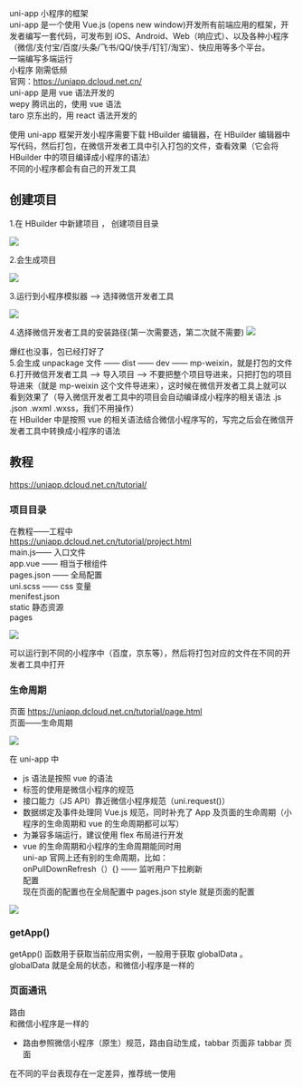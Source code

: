 uni-app 小程序的框架  
uni-app 是一个使用 Vue.js (opens new window)开发所有前端应用的框架，开发者编写一套代码，可发布到 iOS、Android、Web（响应式）、以及各种小程序（微信/支付宝/百度/头条/飞书/QQ/快手/钉钉/淘宝）、快应用等多个平台。  
一端编写多端运行  
小程序 刚需低频  
官网：https://uniapp.dcloud.net.cn/  
uni-app 是用 vue 语法开发的  
wepy 腾讯出的，使用 vue 语法  
taro 京东出的，用 react 语法开发的

使用 uni-app 框架开发小程序需要下载 HBuilder 编辑器，在 HBuilder 编辑器中写代码，然后打包，在微信开发者工具中引入打包的文件，查看效果（它会将 HBuilder 中的项目编译成小程序的语法）  
不同的小程序都会有自己的开发工具

## 创建项目

1.在 HBuilder 中新建项目 ， 创建项目目录

![](../../static/img/small/%E6%88%AA%E5%9B%BE.png)

2.会生成项目

![](<../../static/img/small/%E6%88%AA%E5%9B%BE%20(1).png>)

3.运行到小程序模拟器 ——> 选择微信开发者工具

![](<../../static/img/small/%E6%88%AA%E5%9B%BE%20(2).png>)

4.选择微信开发者工具的安装路径(第一次需要选，第二次就不需要)
![](<../../static/img/small/%E6%88%AA%E5%9B%BE%20(14).png>)

爆红也没事，包已经打好了  
5.会生成 unpackage 文件 —— dist —— dev —— mp-weixin，就是打包的文件  
6.打开微信开发者工具 ——> 导入项目 ——> 不要把整个项目导进来，只把打包的项目导进来（就是 mp-weixin 这个文件导进来），这时候在微信开发者工具上就可以看到效果了（导入微信开发者工具中的项目会自动编译成小程序的相关语法 .js .json .wxml .wxss，我们不用操作）  
在 HBuilder 中是按照 vue 的相关语法结合微信小程序写的，写完之后会在微信开发者工具中转换成小程序的语法

## 教程

https://uniapp.dcloud.net.cn/tutorial/

### 项目目录

在教程——工程中  
https://uniapp.dcloud.net.cn/tutorial/project.html  
main.js—— 入口文件  
app.vue —— 相当于根组件  
pages.json —— 全局配置  
uni.scss —— css 变量  
menifest.json  
static 静态资源  
pages

![](<../../static/img/small/%E6%88%AA%E5%9B%BE%20(4).png>)

可以运行到不同的小程序中（百度，京东等），然后将打包对应的文件在不同的开发者工具中打开

### 生命周期

页面 https://uniapp.dcloud.net.cn/tutorial/page.html  
页面——生命周期

![](<../../static/img/small/%E6%88%AA%E5%9B%BE%20(5).png>)

在 uni-app 中

- js 语法是按照 vue 的语法
- 标签的使用是微信小程序的规范
- 接口能力（JS API）靠近微信小程序规范（uni.request()）
- 数据绑定及事件处理同 Vue.js 规范，同时补充了 App 及页面的生命周期（小程序的生命周期和 vue 的生命周期都可以写）
- 为兼容多端运行，建议使用 flex 布局进行开发
- vue 的生命周期和小程序的生命周期能同时用  
  uni-ap 官网上还有别的生命周期，比如：  
  onPullDownRefresh（）{} —— 监听用户下拉刷新  
  配置  
  现在页面的配置也在全局配置中 pages.json style 就是页面的配置

![](<../../static/img/small/%E6%88%AA%E5%9B%BE%20(6).png>)

### getApp()

getApp() 函数用于获取当前应用实例，一般用于获取 globalData 。  
globalData 就是全局的状态，和微信小程序是一样的

### 页面通讯

路由  
和微信小程序是一样的

- 路由参照微信小程序（原生）规范，路由自动生成，tabbar 页面非 tabbar 页面

<block/> 在不同的平台表现存在一定差异，推荐统一使用 <template/>（就是空的占位标签）  
引入 js，现在是支持 ES6 的 import 引入了

### 全局文件

- pages.json 页面路由
- manifest.json 应用配置
- package.json
- vue.config.js
- vite.config.js
- uni.scss
- App.vue
- main.js

### 组件

### API

### 项目注意

### uni-app 引入图片

图片只能先引入再使用  
或者使用 import 引入

![](<../../static/img/small/%E6%88%AA%E5%9B%BE%20(7).png>)

### 引入组件

组件也可以写在页面中的 components 文件夹中

![](<../../static/img/small/%E6%88%AA%E5%9B%BE%20(8).png>)

### 静态资源

可以重建一个 common 文件，和 pages 文件同级  
common——font——icon  
commin——images——图片  
可以将图片和 icon 放在里面

### uni-app 中引入 icon

在 app.vue 页面中

```javascript
<style>/*每个页面公共css // @import url("@/static/iconfont.css"); */</style>
```

## uni-app 分包

微信小程序规定的包的大小是不能超过 2M 的，可以做分包  
分包:本来我要引入一个小程序的包，现在我先引入主包，分为主包和分包，只要主包不超过 2M，一开始会先把主包引入，剩下的页面放到其他的分包里面，到时候只要跳转到这个页面再去加载分包，这样一个小程序可以分成四次引入，每个包的大小还是 2M，这样小程序整体的体积就可以大一点，现在变为 16M 了，但是每个包的大小还是 2M  
uni-app 官网中是有的  
分包配置https://uniapp.dcloud.net.cn/collocation/pages.html#subpackages  
在全局文件下的 subPackages 是用来做分包的

![](<../../static/img/small/%E6%88%AA%E5%9B%BE%20(9).png>)

pages 文件是我们的主包  
我们可以自己去定义一些 pagesA，pagesB  
这些包和 pages 是并列的位置  
将不是 tabbar 页面的文件放在分包中  
规定：不能对 tabbar 页面进行分包，tabbar 页面是必须放在主包中的  
同时在 pages.json 配置文件中也要进行新增 subPackages 字段，用于分包的管理

![](<../../static/img/small/%E6%88%AA%E5%9B%BE%20(10).png>)
![](<../../static/img/small/%E6%88%AA%E5%9B%BE%20(15).png>)
root 是分包名称  
当我第一次打开小程序页面的时候，分包的内容是不会去加载的，只会先去加载主包的内容，只有当我进入分包页面的时候，他的内容才会加载  
注意：跳转的时候的路径要及逆行修改

## 微信小程序登录

在微信小程序官方文档中搜 wx.login
进入小程序的时候，会有一个微信账号授权，正常开发的 项目（不是小程序），进入的时候会让注册账号并且登录  
在小程序中可以直接使用微信账号进行登录，但是数据库并不是存的你的微信号，而是用户 id,  
小程序的登录就是让微信账号和用户 id 绑定起来，还可以获得一些用户的手机号...微信头像，昵称权限等等  
在微信小程序官方文档中搜 wx.login，下面有一个相关文档，点击小程序登录，可以看到登录的流程图

小程序可以通过微信官方提供的登录能力方便地获取微信提供的用户身份标识，快速建立小程序内的用户体系

![](<../../static/img/small/%E6%88%AA%E5%9B%BE%20(12).png>)

步骤
用户进入小程序的时候，通过点击授权，可以调用 wx.login()这个方法，这个方法调用成功之后会返回一个 code（这个 code 是根据每个人不同的微信账号自动生成的）,接着后端会专门有一个接口，让把 code 发送给后端，后端拿到 code 之后，把(code,appid 就是注册小程序的 id,appsecret)再发送给微信的服务器,微信服务器会返回一个 session_key 和 openid(这两个东西就可以让你的微信号和这个小程序关联起来)，变成一个自定义的登录态（这是通过 session_key 和 openid 得到的）后端将登录态返回给前端，前端将登录态存在 stora 发起请求（就是知道是哪个用户了），返回对应的数据 ge 中，之后所有的请求都要带上 storage，有了 storage 时候，后端就知道是谁在

说明  
1.调用 wx.login() 获取 临时登录凭证 code ，并回传到开发者服务器。  
2.调用 auth.code2Session 接口，换取 用户唯一标识 OpenID 、 用户在微信开放平台帐号下的唯一标识 UnionID（若当前小程序已绑定到微信开放平台帐号） 和 会话密钥 session_key。  
之后开发者服务器可以根据用户标识来生成自定义登录态，用于后续业务逻辑中前后端交互时识别用户身份。  
注意事项  
1.会话密钥 session_key 是对用户数据进行 加密签名 的密钥。为了应用自身的数据安全，开发者服务器不应该把会话密钥下发到小程序，也不应该对外提供这个密钥。  
2.临时登录凭证 code 只能使用一次

## 小程序支付流程

![](<../../static/img/small/%E6%88%AA%E5%9B%BE%20(13).png>)
